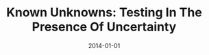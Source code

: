 ---
title: "Known Unknowns: Testing In The Presence Of Uncertainty"
date: 2014-01-01
venue: "Proceedings of the 22nd ACM SIGSOFT International Symposium on Foundations of Software Engineering, (FSE-22), Hong Kong, China, November 16 - 22, 2014"
paperurl: https://doi.org/10.1145/2635868.2666608
authors: "Sebastian G Elbaum and David S Rosenblum"
awards: ""
---